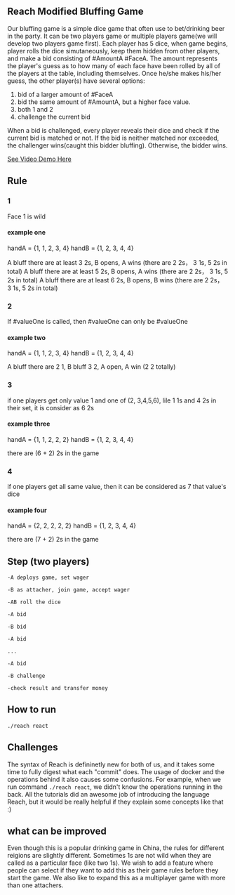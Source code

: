 ## Reach Modified Bluffing Game

Our bluffing game is a simple dice game that often use to bet/drinking beer in the party. It can be two players game or multiple players game(we will develop two players game first). Each player has 5 dice, when game begins, player rolls the dice simutaneously, keep them hidden from other players, and make a bid consisting of #AmountA #FaceA. The amount represents the player's guess as to how many of each face have been rolled by all of the players at the table, including themselves. Once he/she makes his/her guess, the other player(s) have several options: 

1. bid of a larger amount of #FaceA 
2. bid the same amount of #AmountA, but a higher face value. 
3. both 1 and 2
4. challenge the current bid

When a bid is challenged, every player reveals their dice and check if the current bid is matched or not. If the bid is neither matched nor exceeded, the challenger wins(caught this bidder bluffing). Otherwise, the bidder wins. 

[See Video Demo Here](https://www.google.com "Demo Video")

## Rule

### 1
Face 1 is wild
#### example one
handA = {1, 1, 2, 3, 4}
handB = {1, 2, 3, 4, 4}

A bluff there are at least 3 2s, B opens, A wins (there are 2 2s， 3 1s, 5 2s in total)
A bluff there are at least 5 2s, B opens, A wins (there are 2 2s， 3 1s, 5 2s in total)
A bluff there are at least 6 2s, B opens, B wins (there are 2 2s， 3 1s, 5 2s in total)

### 2

If #valueOne is called, then #valueOne can only be #valueOne

#### example two
handA = {1, 1, 2, 3, 4}
handB = {1, 2, 3, 4, 4}

A bluff there are 2 1, B bluff 3 2, A open, A win (2 2 totally)

### 3

if one players get only value 1 and one of (2, 3,4,5,6), lile 1 1s and 4 2s in their set, it is consider as 6 2s

#### example three
handA = {1, 1, 2, 2, 2}
handB = {1, 2, 3, 4, 4}

there are (6 + 2) 2s in the game


### 4

if one players get all same value, then it can be considered as 7 that value's dice

#### example four
handA = {2, 2, 2, 2, 2}
handB = {1, 2, 3, 4, 4}

there are (7 + 2) 2s in the game

## Step (two players)
    -A deploys game, set wager

    -B as attacher, join game, accept wager

    -AB roll the dice 

    -A bid

    -B bid

    -A bid

    ...

    -A bid

    -B challenge

    -check result and transfer money

## How to run 

`./reach react`

## Challenges
The syntax of Reach is defininetly new for both of us, and it takes some time to fully digest what each "commit" does. 
The usage of docker and the operations behind it also causes some confusions. For example, when we run command `./reach react`, we didn't know the operations  running in the back. All the tutorials did an awesome job of introducing the language Reach, but it would be really helpful if they explain some concepts like that :) 

## what can be improved 
Even though this is a popular drinking game in China, the rules for different reigions are slightly different. Sometimes 1s are not wild when they are called as a particular face (like two 1s). We wish to add a feature where people can select if they want to add this as their game rules before they start the game. We also like to expand this as a multiplayer game with more than one attachers. 


